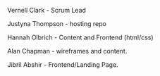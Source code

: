 Vernell Clark - Scrum Lead

Justyna Thompson - hosting repo

Hannah Olbrich - Content and Frontend (html/css)

Alan Chapman - wireframes and content.

Jibril Abshir - Frontend/Landing Page.
